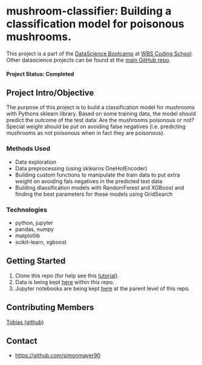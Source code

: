 # mushroom-classifier: Building a classification model for poisonous mushrooms.
This project is a part of the [DataScience Bootcamp](https://www.wbscodingschool.com/data-science-bootcamp/) at [WBS Coding School](https://www.wbscodingschool.com/).  Other datascience projects can be found at the [main GitHub repo](https://github.com/simonmayer90).

#### Project Status: Completed

## Project Intro/Objective
The purpose of this project is to build a classification model for mushrooms with Pythons sklearn library. 
Based on some training data, the model should predict the outcome of the test data: Are the mushrooms poisonous or not?
Special weight should be put on avoiding false negatives (i.e. predicting mushrooms as not poisonous when in fact they are poisonous).

### Methods Used
* Data exploration
* Data preprocessing (using sklearns OneHotEncoder)
* Building custom functions to manipulate the train data to put extra weight on avoiding fals negatives in the predicted test data
* Building dlassification models with RandomForest and XGBoost and finding the best parameters for these models using GridSearch

### Technologies
* python, jupyter
* pandas, numpy
* matplotlib
* scikit-learn, xgboost

## Getting Started

1. Clone this repo (for help see this [tutorial](https://help.github.com/articles/cloning-a-repository/)).
2. Data is being kept [here](https://github.com/simonmayer90/python-machine-learning-mushroom-classification/tree/main/data) within this repo. 
3. Jupyter notebooks are being kept [here](https://github.com/simonmayer90/python-machine-learning-mushroom-classification) at the parent level of this repo.

## Contributing Members  
[Tobias (github)](https://github.com/tobiasaurer)

## Contact
* https://github.com/simonmayer90
